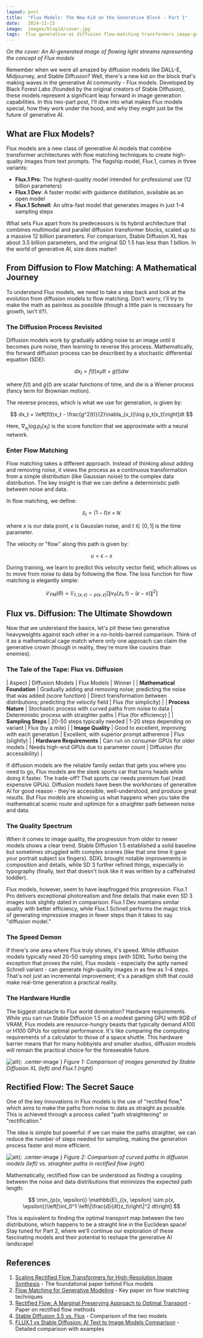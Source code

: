 ```yaml
---
layout: post
title:  "Flux Models: The New Kid on the Generative Block - Part 1"
date:   2024-11-15
image:  images/blog14/cover.jpg
tags:  flux generative-ai diffusion flow-matching transformers image-generation
---
```

*On the cover: An AI-generated image of flowing light streams representing the concept of Flux models*

Remember when we were all amazed by diffusion models like DALL-E, Midjourney, and Stable Diffusion? Well, there's a new kid on the block that's making waves in the generative AI community - Flux models. Developed by Black Forest Labs (founded by the original creators of Stable Diffusion), these models represent a significant leap forward in image generation capabilities. In this two-part post, I'll dive into what makes Flux models special, how they work under the hood, and why they might just be the future of generative AI.

## What are Flux Models?

Flux models are a new class of generative AI models that combine transformer architectures with flow matching techniques to create high-quality images from text prompts. The flagship model, Flux.1, comes in three variants:

- **Flux.1 Pro**: The highest-quality model intended for professional use (12 billion parameters)
- **Flux.1 Dev**: A faster model with guidance distillation, available as an open model
- **Flux.1 Schnell**: An ultra-fast model that generates images in just 1-4 sampling steps

What sets Flux apart from its predecessors is its hybrid architecture that combines multimodal and parallel diffusion transformer blocks, scaled up to a massive 12 billion parameters. For comparison, Stable Diffusion XL has about 3.5 billion parameters, and the original SD 1.5 has less than 1 billion. In the world of generative AI, size does matter!

## From Diffusion to Flow Matching: A Mathematical Journey

To understand Flux models, we need to take a step back and look at the evolution from diffusion models to flow matching. Don't worry, I'll try to make the math as painless as possible (though a little pain is necessary for growth, isn't it?).

### The Diffusion Process Revisited

Diffusion models work by gradually adding noise to an image until it becomes pure noise, then learning to reverse this process. Mathematically, the forward diffusion process can be described by a stochastic differential equation (SDE):

$$
dx_t = f(t)x_t dt + g(t) dw
$$

where $f(t)$ and $g(t)$ are scalar functions of time, and $dw$ is a Wiener process (fancy term for Brownian motion).

The reverse process, which is what we use for generation, is given by:

$$
dx_t = \left[f(t)x_t - \frac{g^2(t)}{2}\nabla_{x_t}\log p_t(x_t)\right]dt
$$

Here, $\nabla_{x_t}\log p_t(x_t)$ is the score function that we approximate with a neural network.

### Enter Flow Matching

Flow matching takes a different approach. Instead of thinking about adding and removing noise, it views the process as a continuous transformation from a simple distribution (like Gaussian noise) to the complex data distribution. The key insight is that we can define a deterministic path between noise and data.

In flow matching, we define:

$$
z_t = (1-t)x + t\epsilon
$$

where $x$ is our data point, $\epsilon$ is Gaussian noise, and $t \in [0,1]$ is the time parameter.

The velocity or "flow" along this path is given by:

$$
u = \epsilon - x
$$

During training, we learn to predict this velocity vector field, which allows us to move from noise to data by following the flow. The loss function for flow matching is elegantly simple:

$$
\mathcal{L}_{FM}(\theta) = \mathbb{E}_{t, (x, \epsilon) \sim p(x, \epsilon)}\left[\left\|v_{\theta}(z_t, t) - (\epsilon - x)\right\|^2\right]
$$

## Flux vs. Diffusion: The Ultimate Showdown

Now that we understand the basics, let's pit these two generative heavyweights against each other in a no-holds-barred comparison. Think of it as a mathematical cage match where only one approach can claim the generative crown (though in reality, they're more like cousins than enemies).

### The Tale of the Tape: Flux vs. Diffusion
| Aspect | Diffusion Models | Flux Models | Winner |
| **Mathematical Foundation** | Gradually adding and removing noise; predicting the noise that was added (score function) | Direct transformation between distributions; predicting the velocity field | Flux (for simplicity) |
| **Process Nature** | Stochastic process with curved paths from noise to data | Deterministic process with straighter paths | Flux (for efficiency) |
| **Sampling Steps** | 20-50 steps typically needed | 1-20 steps depending on variant | Flux (by a mile) |
| **Image Quality** | Good to excellent, improving with each generation | Excellent, with superior prompt adherence | Flux (slightly) |
| **Hardware Requirements** | Can run on consumer GPUs for older models | Needs high-end GPUs due to parameter count | Diffusion (for accessibility) |

If diffusion models are the reliable family sedan that gets you where you need to go, Flux models are the sleek sports car that turns heads while doing it faster. The trade-off? That sports car needs premium fuel (read: expensive GPUs). Diffusion models have been the workhorses of generative AI for good reason - they're accessible, well-understood, and produce great results. But Flux models are showing us what happens when you take the mathematical scenic route and optimize for a straighter path between noise and data.

### The Quality Spectrum

When it comes to image quality, the progression from older to newer models shows a clear trend. Stable Diffusion 1.5 established a solid baseline but sometimes struggled with complex scenes (like that one time it gave your portrait subject six fingers). SDXL brought notable improvements in composition and details, while SD 3 further refined things, especially in typography (finally, text that doesn't look like it was written by a caffeinated toddler).

Flux models, however, seem to have leapfrogged this progression. Flux.1 Pro delivers exceptional photorealism and fine details that make even SD 3 images look slightly dated in comparison. Flux.1 Dev maintains similar quality with better efficiency, while Flux.1 Schnell performs the magic trick of generating impressive images in fewer steps than it takes to say "diffusion model."

### The Speed Demon

If there's one area where Flux truly shines, it's speed. While diffusion models typically need 20-50 sampling steps (with SDXL Turbo being the exception that proves the rule), Flux models - especially the aptly named Schnell variant - can generate high-quality images in as few as 1-4 steps. That's not just an incremental improvement; it's a paradigm shift that could make real-time generation a practical reality.

### The Hardware Hurdle

The biggest obstacle to Flux world domination? Hardware requirements. While you can run Stable Diffusion 1.5 on a modest gaming GPU with 8GB of VRAM, Flux models are resource-hungry beasts that typically demand A100 or H100 GPUs for optimal performance. It's like comparing the computing requirements of a calculator to those of a space shuttle. This hardware barrier means that for many hobbyists and smaller studios, diffusion models will remain the practical choice for the foreseeable future.

![alt](/images/blog14/comparison.png){: .center-image }
*Figure 1: Comparison of images generated by Stable Diffusion XL (left) and Flux.1 (right)*

## Rectified Flow: The Secret Sauce

One of the key innovations in Flux models is the use of "rectified flow," which aims to make the paths from noise to data as straight as possible. This is achieved through a process called "path straightening" or "rectification."

The idea is simple but powerful: if we can make the paths straighter, we can reduce the number of steps needed for sampling, making the generation process faster and more efficient.

![alt](/images/blog14/flow_paths.png){: .center-image }
*Figure 2: Comparison of curved paths in diffusion models (left) vs. straighter paths in rectified flow (right)*

Mathematically, rectified flow can be understood as finding a coupling between the noise and data distributions that minimizes the expected path length:

$$
\min_{p(x, \epsilon)} \mathbb{E}_{(x, \epsilon) \sim p(x, \epsilon)}\left[\int_0^1 \left\|\frac{d}{dt}z_t\right\|^2 dt\right]
$$

This is equivalent to finding the optimal transport map between the two distributions, which happens to be a straight line in the Euclidean space! Stay tuned for Part 2, where we'll continue our exploration of these fascinating models and their potential to reshape the generative AI landscape!

## References

1. [Scaling Rectified Flow Transformers for High-Resolution Image Synthesis](https://arxiv.org/abs/2403.03206) - The foundational paper behind Flux models
2. [Flow Matching for Generative Modeling](https://arxiv.org/abs/2210.02747) - Key paper on flow matching techniques
3. [Rectified Flow: A Marginal Preserving Approach to Optimal Transport](https://arxiv.org/abs/2209.14577) - Paper on rectified flow methods
4. [Stable Diffusion 3.5 vs. Flux](https://modal.com/blog/best-text-to-image-model-article) - Comparison of the two models
5. [FLUX.1 vs Stable Diffusion: AI Text to Image Models Comparison](https://getimg.ai/blog/flux-1-vs-stable-diffusion-ai-text-to-image-models-comparison) - Detailed comparison with examples 